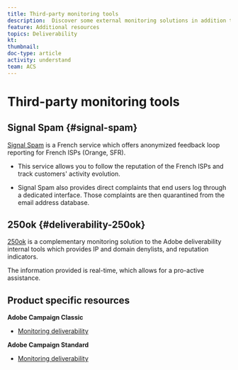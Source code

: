 ```yaml
---
title: Third-party monitoring tools
description:  Discover some external monitoring solutions in addition to the Adobe deliverability internal tools.
feature: Additional resources
topics: Deliverability
kt: 
thumbnail: 
doc-type: article
activity: understand
team: ACS
---
```


# Third-party monitoring tools

## Signal Spam {#signal-spam}

[Signal Spam](https://www.signal-spam.fr/) is a French service which offers anonymized feedback loop reporting for French ISPs (Orange, SFR).

* This service allows you to follow the reputation of the French ISPs and track customers' activity evolution.

* Signal Spam also provides direct complaints that end users log through a dedicated interface. Those complaints are then quarantined from the email address database.

## 250ok {#deliverability-250ok}

[250ok](https://250ok.com/) is a complementary monitoring solution to the Adobe deliverability internal tools which provides IP and domain denylists, and reputation indicators.

The information provided is real-time, which allows for a pro-active assistance.


## Product specific resources

**Adobe Campaign Classic**

* [Monitoring deliverability](https://experienceleague.adobe.com/docs/campaign-classic/using/sending-messages/deliverability-management/monitoring-deliverability.html) 

**Adobe Campaign Standard**

* [Monitoring deliverability](https://experienceleague.adobe.com/docs/campaign-standard/using/testing-and-sending/managing-deliverability/monitor-deliverability.html?lang=en#testing-and-sending)

